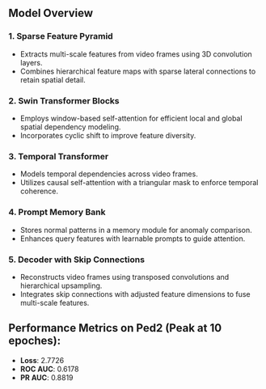 ## **Model Overview**

### **1. Sparse Feature Pyramid**
- Extracts multi-scale features from video frames using 3D convolution layers.
- Combines hierarchical feature maps with sparse lateral connections to retain spatial detail.

### **2. Swin Transformer Blocks**
- Employs window-based self-attention for efficient local and global spatial dependency modeling.
- Incorporates cyclic shift to improve feature diversity.

### **3. Temporal Transformer**
- Models temporal dependencies across video frames.
- Utilizes causal self-attention with a triangular mask to enforce temporal coherence.

### **4. Prompt Memory Bank**
- Stores normal patterns in a memory module for anomaly comparison.
- Enhances query features with learnable prompts to guide attention.

### **5. Decoder with Skip Connections**
- Reconstructs video frames using transposed convolutions and hierarchical upsampling.
- Integrates skip connections with adjusted feature dimensions to fuse multi-scale features.

## **Performance Metrics on Ped2 (Peak at 10 epoches):**

- **Loss**: 2.7726
- **ROC AUC**: 0.6178
- **PR AUC**: 0.8819
